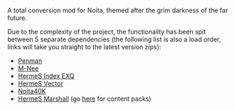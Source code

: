 A total conversion mod for Noita, themed after the grim darkness of the far future.

Due to the complexity of the project, the functionality has been spit between 5 separate dependencies (the following list is also a load order, links will take you straight to the latest version zips):
+ [Penman](https://github.com/re-coilless/penman/archive/refs/heads/main.zip)
+ [M-Nee](https://github.com/re-coilless/mnee/archive/refs/heads/main.zip)
+ [HermeS Index EXQ](https://github.com/re-coilless/index_core/archive/refs/heads/main.zip)
+ [HermeS Vector](https://github.com/re-coilless/vector_core/archive/refs/heads/main.zip)
+ [Noita40K](https://github.com/re-coilless/Noita40K/archive/refs/heads/main.zip)
+ [HermeS Marshall](https://github.com/re-coilless/mrshll_core/archive/refs/heads/main.zip) (go [here](https://steamcommunity.com/workshop/filedetails/?id=3479523995) for content packs)